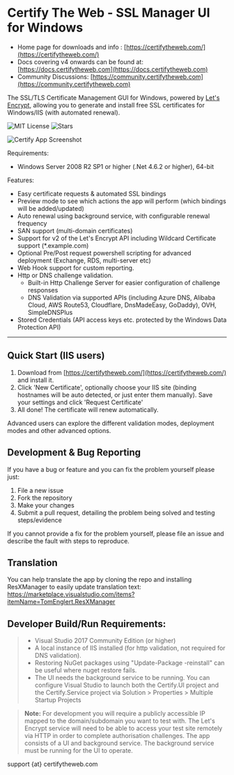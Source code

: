 # Certify The Web - SSL Manager UI for Windows

- Home page for downloads and info : [https://certifytheweb.com/](https://certifytheweb.com/)
- Docs covering v4 onwards can be found at: [https://docs.certifytheweb.com](https://docs.certifytheweb.com)
- Community Discussions: [https://community.certifytheweb.com](https://community.certifytheweb.com)

The SSL/TLS Certificate Management GUI for Windows, powered by [Let's Encrypt](https://letsencrypt.org/), allowing you to generate and install free SSL certificates for Windows/IIS (with automated renewal).

![MIT License](https://img.shields.io/github/license/webprofusion/certify.svg)
![Stars](
https://img.shields.io/github/stars/webprofusion/certify.svg)


![Certify App Screenshot](docs/images/app-screenshot.png)

Requirements:
- Windows Server 2008 R2 SP1 or higher (.Net 4.6.2 or higher), 64-bit

Features:
- Easy certificate requests & automated SSL bindings
- Preview mode to see which actions the app will perform (which bindings will be added/updated)
- Auto renewal using background service, with configurable renewal frequency
- SAN support (multi-domain certificates)
- Support for v2 of the Let's Encrypt API including Wildcard Certificate support (*.example.com)
- Optional Pre/Post request powershell scripting for advanced deployment (Exchange, RDS, multi-server etc)
- Web Hook support for custom reporting.
- Http or DNS challenge validation.
	- Built-in Http Challenge Server for easier configuration of challenge responses
	- DNS Validation via supported APIs (including Azure DNS, Alibaba Cloud, AWS Route53, Cloudflare, DnsMadeEasy, GoDaddy), OVH, SimpleDNSPlus
- Stored Credentials (API access keys etc. protected by the Windows Data Protection API)


----------
Quick Start (IIS users)
----------
1. Download from [https://certifytheweb.com/](https://certifytheweb.com/) and install it.
2. Click 'New Certificate', optionally choose your IIS site (binding hostnames will be auto detected, or just enter them manually). Save your settings and click 'Request Certificate'
3. All done! The certificate will renew automatically.

Advanced users can explore the different validation modes, deployment modes and other advanced options.

Development & Bug Reporting
-------------

If you have a bug or feature and you can fix the problem yourself please just:

   1. File a new issue
   2. Fork the repository
   2. Make your changes 
   3. Submit a pull request, detailing the problem being solved and testing steps/evidence
   
If you cannot provide a fix for the problem yourself, please file an issue and describe the fault with steps to reproduce.

Translation
------------

You can help translate the app by cloning the repo and installing ResXManager to easily update translation text:
https://marketplace.visualstudio.com/items?itemName=TomEnglert.ResXManager

Developer Build/Run Requirements:
----------------------

> - Visual Studio 2017 Community Edition (or higher) 
> - A local instance of IIS installed (for http validation, not required for DNS validation).
> - Restoring NuGet packages using "Update-Package -reinstall" can be useful where nuget restore fails.
> - The UI needs the background service to be running. You can configure Visual Studio to launch both the Certify.UI project and the Certify.Service project via Solution > Properties > Multiple Startup Projects

> **Note:**  For development you will require a publicly accessible IP mapped to the domain/subdomain you want to test with. The Let's Encrypt service will need to be able to access your test site remotely via HTTP in order to complete authorisation challenges.
> The app consists of a UI and background service. The background service must be running for the UI to operate. 

support {at} certifytheweb.com
